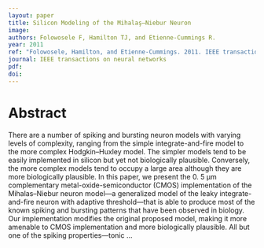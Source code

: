 ```yaml
---
layout: paper
title: Silicon Modeling of the Mihalaş–Niebur Neuron
image:
authors: Folowosele F, Hamilton TJ, and Etienne-Cummings R.
year: 2011
ref: "Folowosele, Hamilton, and Etienne-Cummings. 2011. IEEE transactions on neural networks vol. 22, no. 12: 1915-1927."
journal: IEEE transactions on neural networks
pdf: 
doi: 
---
```


# Abstract
There are a number of spiking and bursting neuron models with varying levels of complexity, ranging from the simple integrate-and-fire model to the more complex Hodgkin–Huxley model. The simpler models tend to be easily implemented in silicon but yet not biologically plausible. Conversely, the more complex models tend to occupy a large area although they are more biologically plausible. In this paper, we present the 0. 5 µm complementary metal-oxide-semiconductor (CMOS) implementation of the Mihalas–Niebur neuron model—a generalized model of the leaky integrate-and-fire neuron with adaptive threshold—that is able to produce most of the known spiking and bursting patterns that have been observed in biology. Our implementation modifies the original proposed model, making it more amenable to CMOS implementation and more biologically plausible. All but one of the spiking properties—tonic …

